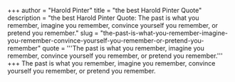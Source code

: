 +++
author = "Harold Pinter"
title = "the best Harold Pinter Quote"
description = "the best Harold Pinter Quote: The past is what you remember, imagine you remember, convince yourself you remember, or pretend you remember."
slug = "the-past-is-what-you-remember-imagine-you-remember-convince-yourself-you-remember-or-pretend-you-remember"
quote = '''The past is what you remember, imagine you remember, convince yourself you remember, or pretend you remember.'''
+++
The past is what you remember, imagine you remember, convince yourself you remember, or pretend you remember.

